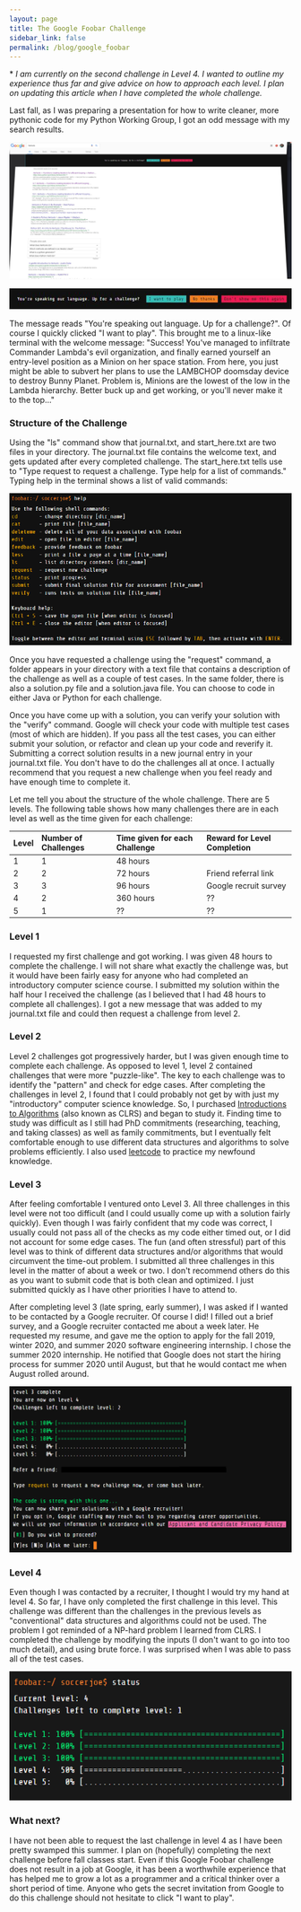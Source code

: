 ```yaml
---
layout: page
title: The Google Foobar Challenge
sidebar_link: false
permalink: /blog/google_foobar
---
```


\* *I am currently on the second challenge in Level 4. I wanted to outline my experience thus far and give advice on how to approach each level. I plan on updating this article when I have completed the whole challenge.*

Last fall, as I was preparing a presentation for how to write cleaner, more pythonic code for my Python Working Group, I got an odd message with my search results.

![foobar screen](../../assets/blog/foobar/google_secret_recruit.JPG)

![foobar screen](../../assets/blog/foobar/foobar_message.png)

The message reads "You're speaking out language. Up for a challenge?". Of course I quickly clicked "I want to play". This brought me to a linux-like terminal with the welcome message: "Success! You've managed to infiltrate Commander Lambda's evil organization, and finally earned yourself an entry-level position as a Minion on her space station. From here, you just might be able to subvert her plans to use the LAMBCHOP doomsday device to destroy Bunny Planet. Problem is, Minions are the lowest of the low in the Lambda hierarchy. Better buck up and get working, or you'll never make it to the top..."

### Structure of the Challenge

Using the "ls" command show that journal.txt, and start_here.txt are two files in your directory. The journal.txt file contains the welcome text, and gets updated after every completed challenge. The start_here.txt tells use to "Type request to request a challenge. Type help for a list of commands." Typing help in the terminal shows a list of valid commands:

![foobar help commands](../../assets/blog/foobar/help.png)

Once you have requested a challenge using the "request" command, a folder appears in your directory with a text file that contains a description of the challenge as well as a couple of test cases. In the same folder, there is also a solution.py file and a solution.java file. You can choose to code in either Java or Python for each challenge.

Once you have come up with a solution, you can verify your solution with the "verify" command. Google will check your code with multiple test cases (most of which are hidden). If you pass all the test cases, you can either submit your solution, or refactor and clean up your code and reverify it. Submitting a correct solution results in a new journal entry in your journal.txt file. You don't have to do the challenges all at once. I actually recommend that you request a new challenge when you feel ready and have enough time to complete it.

Let me tell you about the structure of the whole challenge. There are 5 levels. The following table shows how many challenges there are in each level as well as the time given for each challenge:

| Level  | Number of Challenges | Time given for each Challenge | Reward for Level Completion |
| :--- | :---   | :---   | :--- |
| 1 | 1 | 48 hours | |
| 2 | 2 | 72 hours | Friend referral link |
| 3 | 3 | 96 hours | Google recruit survey |
| 4 | 2 | 360 hours| ?? |
| 5 | 1 | ?? | ?? |

### Level 1

I requested my first challenge and got working. I was given 48 hours to complete the challenge. I will not share what exactly the challenge was, but it would have been fairly easy for anyone who had completed an introductory computer science course. I submitted my solution within the half hour I received the challenge (as I believed that I had 48 hours to complete all challenges). I got a new message that was added to my journal.txt file and could then request a challenge from level 2.

### Level 2

Level 2 challenges got progressively harder, but I was given enough time to complete each challenge. As opposed to level 1, level 2 contained challenges that were more "puzzle-like". The key to each challenge was to identify the "pattern" and check for edge cases. After completing the challenges in level 2, I found that I could probably not get by with just my "introductory" computer science knowledge. So, I purchased [Introductions to Algorithms](https://www.amazon.com/Introduction-Algorithms-Press-Thomas-Cormen-ebook/dp/B007CNRCAO/ref=sr_1_8?crid=35TWIYDTPEIDQ&keywords=data+structures+and+algorithms&qid=1562026055&s=gateway&sprefix=data+structures+a%2Caps%2C230&sr=8-8) (also known as CLRS) and began to study it. Finding time to study was difficult as I still had PhD commitments (researching, teaching, and taking classes) as well as family commitments, but I eventually felt comfortable enough to use different data structures and algorithms to solve problems efficiently. I also used [leetcode](https://leetcode.com/) to practice my newfound knowledge.

### Level 3

After feeling comfortable I ventured onto Level 3. All three challenges in this level were not too difficult (and I could usually come up with a solution fairly quickly). Even though I was fairly confident that my code was correct, I usually could not pass all of the checks as my code either timed out, or I did not account for some edge cases. The fun (and often stressful) part of this level was to think of different data structures and/or algorithms that would circumvent the time-out problem. I submitted all three challenges in this level in the matter of about a week or two. I don't recommend others do this as you want to submit code that is both clean and optimized. I just submitted quickly as I have other priorities I have to attend to.

After completing level 3 (late spring, early summer), I was asked if I wanted to be contacted by a Google recruiter. Of course I did! I filled out a brief survey, and a Google recruiter contacted me about a week later. He requested my resume, and gave me the option to apply for the fall 2019, winter 2020, and summer 2020 software engineering internship. I chose the summer 2020 internship. He notified that Google does not start the hiring process for summer 2020 until August, but that he would contact me when August rolled around.

![level 3 completion](../../assets/blog/foobar/foobar_lvl_3.png)

### Level 4

Even though I was contacted by a recruiter, I thought I would try my hand at level 4. So far, I have only completed the first challenge in this level. This challenge was different than the challenges in the previous levels as "conventional" data structures and algorithms could not be used. The problem I got reminded of a NP-hard problem I learned from CLRS. I completed the challenge by modifying the inputs (I don't want to go into too much detail), and using brute force. I was surprised when I was able to pass all of the test cases.

![level 4](../../assets/blog/foobar/foobar_lvl_4.png)

### What next?

I have not been able to request the last challenge in level 4 as I have been pretty swamped this summer. I plan on (hopefully) completing the next challenge before fall classes start. Even if this Google Foobar challenge does not result in a job at Google, it has been a worthwhile experience that has helped me to grow a lot as a programmer and a critical thinker over a short period of time. Anyone who gets the secret invitation from Google to do this challenge should not hesitate to click "I want to play".